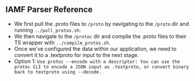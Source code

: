 ## IAMF Parser Reference

- We first pull the .proto files to `/proto` by navigating to the `/proto` dir and running `../pull_protos.sh`.
- We then navigate to the `/protoc` dir and compile the .proto files to their TS wrapper with `../compile_protos.sh`.
- Once we've configured the data within our application, we need to convert it to a .textproto for input to the next stage.
- Option 1: `Use protoc --encode with a descriptor: You can use the protoc CLI to encode a JSON input as .textproto, or convert binary back to textproto using --decode.`
